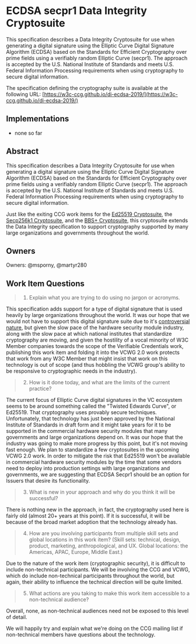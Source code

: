 # ECDSA secpr1 Data Integrity Cryptosuite

This specification describes a Data Integrity Cryptosuite for use when generating a digital signature using the Elliptic Curve Digital Signature Algorithm (ECDSA) based on the Standards for Efficient Cryptography over prime fields using a verifiably random Elliptic Curve (secpr1). The approach is accepted by the U.S. National Institute of Standards and meets U.S. Federal Information Processing requirements when using cryptography to secure digital information.

The specification defining the cryptography suite is available at the following URL: [https://w3c-ccg.github.io/di-ecdsa-2019/](https://w3c-ccg.github.io/di-ecdsa-2019/)

## Implementations

- none so far

## Abstract

This specification describes a Data Integrity Cryptosuite for use when generating a digital signature using the Elliptic Curve Digital Signature Algorithm (ECDSA) based on the Standards for Efficient Cryptography over prime fields using a verifiably random Elliptic Curve (secpr1). The approach is accepted by the U.S. National Institute of Standards and meets U.S. Federal Information Processing requirements when using cryptography to secure digital information.

Just like the exiting CCG work items for the <a
href="https://w3c-ccg.github.io/di-eddsa-2022/">Ed25519 Cryptosuite</a>, the <a href="https://w3c-ccg.github.io/lds-ecdsa-secp256k1-2019/">Secp256k1 Cryptosuite</a>, and the <a href="https://w3c-ccg.github.io/ldp-bbs2020/">BBS+ Cryptosuite</a>, this cryptosuite extends the Data Integrity specification to support cryptography supported by many large organizations and governments throughout the world.

## Owners

Owners: @msporny, @martyr280

## Work Item Questions

> 1. Explain what you are trying to do using no jargon or acronyms.

This specification adds support for a type of digital signature that is used heavily by large organizations throughout the world. It was our hope that we would not have to support this digital signature suite due to it's <a href="https://crypto.stackexchange.com/questions/10263/should-we-trust-the-nist-recommended-ecc-parameters">controversial nature</a>, but given the slow pace of the hardware security module industry, along with the slow pace at which national institutes that standardize cryptography are moving, and given the hostility of a vocal minority of W3C Member companies towards the scope of the Verifiable Credentials work, publishing this work item and folding it into the VCWG 2.0 work protects that work from any W3C Member that might insist that work on this technology is out of scope (and thus hobbling the VCWG group's ability to be responsive to cryptographic needs in the industry).

> 2. How is it done today, and what are the limits of the current practice?

The current focus of Elliptic Curve digital signatures in the VC ecosystem seems to be around something called the "Twisted Edwards Curve", or Ed25519. That cryptography uses provably secure techniques. Unfortunately, that technology has just been approved by the National Institute of Standards in draft form and it might take years for it to be supported in the commercial hardware security modules that many governments and large organizations depend on. It was our hope that the industry was going to make more progress by this point, but it's not moving fast enough. We plan to standardize a few cryptosuites in the upcoming VCWG 2.0 work. In order to mitigate the risk that Ed25519 won't be available in commercial hardware security modules by the time that some vendors need to deploy into production settings with large organizations and governments, we are suggesting that ECDSA Secpr1 should be an option for Issuers that desire its functionality.

> 3. What is new in your approach and why do you think it will be successful?

There is nothing new in the approach, in fact, the cryptography used here is fairly old (almost 20+ years at this point). If it is successful, it will be because of the broad market adoption that the technology already has.

> 4. How are you involving participants from multiple skill sets and global locations in this work item? (Skill sets: technical, design, product, marketing, anthropological, and UX. Global locations: the Americas, APAC, Europe, Middle East.)

Due to the nature of the work item (cryptographic security), it is difficult to include non-technical participants. We will be involving the CCG and VCWG, which do include non-technical participants throughout the world, but again, their ability to influence the technical direction will be quite limited.

> 5. What actions are you taking to make this work item accessible to a non-technical audience?

Overall, none, as non-technical audiences need not be exposed to this level of detail.

We will happily try and explain what we're doing on the CCG mailing list if non-technical members have questions about the technology.
